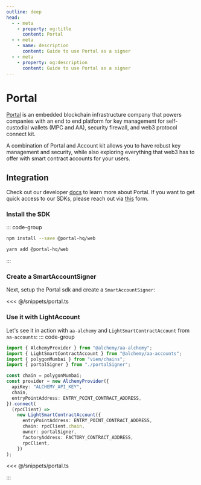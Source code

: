 ```yaml
---
outline: deep
head:
  - - meta
    - property: og:title
      content: Portal
  - - meta
    - name: description
      content: Guide to use Portal as a signer
  - - meta
    - property: og:description
      content: Guide to use Portal as a signer
---
```


# Portal

[Portal](https://www.portalhq.io/) is an embedded blockchain infrastructure company that powers companies with an end to end platform for key management for self-custodial wallets (MPC and AA), security firewall, and web3 protocol connect kit.

A combination of Portal and Account kit allows you to have robust key management and security, while also exploring everything that web3 has to offer with smart contract accounts for your users.

## Integration

Check out our developer [docs](https://docs.portalhq.io/) to learn more about Portal. If you want to get quick access to our SDKs, please reach out via [this](https://5g2cefp2j92.typeform.com/portal-labs?typeform-source=www.portalhq.io) form.

### Install the SDK

::: code-group

```bash [npm]
npm install --save @portal-hq/web
```

```bash [yarn]
yarn add @portal-hq/web
```

:::

### Create a SmartAccountSigner

Next, setup the Portal sdk and create a `SmartAccountSigner`:

<<< @/snippets/portal.ts

### Use it with LightAccount

Let's see it in action with `aa-alchemy` and `LightSmartContractAccount` from `aa-accounts`:
::: code-group

```ts [example.ts]
import { AlchemyProvider } from "@alchemy/aa-alchemy";
import { LightSmartContractAccount } from "@alchemy/aa-accounts";
import { polygonMumbai } from "viem/chains";
import { portalSigner } from "./portalSigner";

const chain = polygonMumbai;
const provider = new AlchemyProvider({
  apiKey: "ALCHEMY_API_KEY",
  chain,
  entryPointAddress: ENTRY_POINT_CONTRACT_ADDRESS,
}).connect(
  (rpcClient) =>
    new LightSmartContractAccount({
      entryPointAddress: ENTRY_POINT_CONTRACT_ADDRESS,
      chain: rpcClient.chain,
      owner: portalSigner,
      factoryAddress: FACTORY_CONTRACT_ADDRESS,
      rpcClient,
    })
); 
```

<<< @/snippets/portal.ts

:::